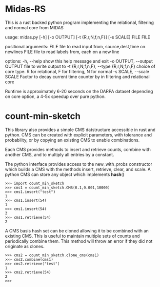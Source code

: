 # Midas-RS
This is a rust backed python program implementing the relational, filtering and normal core from MIDAS

usage: midas.py [-h] [-o OUTPUT] [-t {R,r,N,f,n,F}] [-s SCALE] FILE FILE

positional arguments:
  FILE                  file to read input from, source,dest,time on newlines
  FILE                  file to read labels from, each on a new line

options:
  -h, --help            show this help message and exit
  -o OUTPUT, --output OUTPUT
                        file to write output to
  -t {R,r,N,f,n,F}, --type {R,r,N,f,n,F}
                        choice of core type. R for relational, F for filtering, N for normal
  -s SCALE, --scale SCALE
                        Factor to decay current time counter by in filtering and relational core

Runtime is approximately 6-20 seconds on the DARPA dataset depending on core option, a 4-5x speedup over pure python.

# count-min-sketch
This library also provides a simple CMS datstructure accessible in rust and python. CMS can be created with explicit parameters, with tolerance and probability, or by copying an existing CMS to enable combinations.

Each CMS provides methods to insert and retrieve counts, combine with another CMS, and to multiply all entries by a constant.

The python interface provides access to the new_with_probs constructor which builds a CMS with the methods insert, retrieve, clear, and scale. A python CMS can store any object which implements __hash__()
```
>>> import count_min_sketch
>>> cms1 = count_min_sketch.CMS(0.1,0.001,10000)
>>> cms1.insert("test")
1
>>> cms1.insert(54)
1
>>> cms1.insert(54)
2
>>> cms1.retrieve(54)
2
```

A CMS basis hash set can be cloned allowing it to be combined with an existing CMS. This is useful to maintain multiple sets of counts and periodically combine them. This method will throw an error if they did not originate as clones.

```
>>> cms2 = count_min_sketch.clone_cms(cms1)
>>> cms2.combine(cms1)
>>> cms2.retrieve("test")
1
>>> cms2.retrieve(54)
2
>>> 
```

